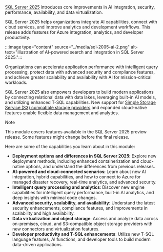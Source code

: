 
[SQL Server 2025](/sql/sql-server/what-s-new-in-sql-server-2025) introduces core improvements in AI integration, security, performance, availability, and data virtualization.

SQL Server 2025 helps organizations integrate AI capabilities, connect with cloud services, and improve analytics and development workflows. This release adds features for Azure integration, analytics, and developer productivity.

:::image type="content" source="../media/sql-2005-ai-2.png" alt-text="Illustration of AI-powered search and integration in SQL Server 2025.":::

Organizations can accelerate application performance with intelligent query processing, protect data with advanced security and compliance features, and achieve greater scalability and availability with AI for mission-critical workloads.

SQL Server 2025 also empowers developers to build modern applications by connecting relational data with data lakes, leveraging built-in AI models, and utilizing enhanced T-SQL capabilities. New support for [Simple Storage Service (S3) compatible storage providers](/sql/relational-databases/backup-restore/sql-server-backup-and-restore-with-s3-compatible-object-storage) and expanded cloud-native features enable flexible data management and analytics.

> [!NOTE]
> This module covers features available in the SQL Server 2025 preview release. Some features might change before the final release.

Here are some of the capabilities you learn about in this module:

- **Deployment options and differences in SQL Server 2025**: Explore new deployment methods, including enhanced containerization and cloud-native options, and understand the differences from previous releases.
- **AI-powered and cloud-connected scenarios**: Learn about new AI integration, hybrid capabilities, and how to connect to Azure for managed disaster recovery, real-time analytics, and advanced security.
- **Intelligent query processing and analytics**: Discover new engine capabilities for intelligent query performance, built-in AI analytics, and deep insights with minimal code changes.
- **Advanced security, scalability, and availability**: Understand the latest security enhancements, compliance features, and improvements in scalability and high availability.
- **Data virtualization and object storage**: Access and analyze data across on-premises, cloud, and S3-compatible object storage providers with new connectors and virtualization features.
- **Developer productivity and T-SQL enhancements**: Utilize new T-SQL language features, AI functions, and developer tools to build modern data-driven applications.
